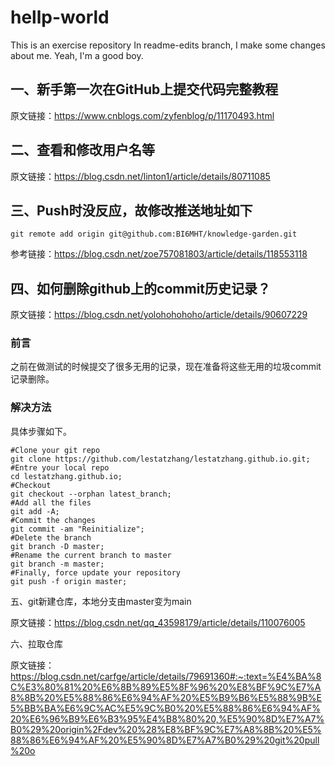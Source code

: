 # hellp-world
This is an exercise repository
In readme-edits branch, I make some changes about me.
Yeah, I'm a good boy.

## 一、新手第一次在GitHub上提交代码完整教程

原文链接：https://www.cnblogs.com/zyfenblog/p/11170493.html

## 二、查看和修改用户名等
原文链接：https://blog.csdn.net/linton1/article/details/80711085

## 三、Push时没反应，故修改推送地址如下

```
git remote add origin git@github.com:BI6MHT/knowledge-garden.git

```

参考链接：https://blog.csdn.net/zoe757081803/article/details/118553118

## 四、如何删除github上的commit历史记录？

原文链接：https://blog.csdn.net/yolohohohoho/article/details/90607229

### 前言
之前在做测试的时候提交了很多无用的记录，现在准备将这些无用的垃圾commit记录删除。

### 解决方法

具体步骤如下。

```
#Clone your git repo
git clone https://github.com/lestatzhang/lestatzhang.github.io.git;
#Entre your local repo
cd lestatzhang.github.io;
#Checkout
git checkout --orphan latest_branch;
#Add all the files
git add -A;
#Commit the changes
git commit -am "Reinitialize";
#Delete the branch
git branch -D master;
#Rename the current branch to master
git branch -m master;
#Finally, force update your repository
git push -f origin master;
```
五、git新建仓库，本地分支由master变为main

原文链接：https://blog.csdn.net/qq_43598179/article/details/110076005

六、拉取仓库

原文链接：https://blog.csdn.net/carfge/article/details/79691360#:~:text=%E4%BA%8C%E3%80%81%20%E6%8B%89%E5%8F%96%20%E8%BF%9C%E7%A8%8B%20%E5%88%86%E6%94%AF%20%E5%B9%B6%E5%88%9B%E5%BB%BA%E6%9C%AC%E5%9C%B0%20%E5%88%86%E6%94%AF%20%E6%96%B9%E6%B3%95%E4%B8%80%20,%E5%90%8D%E7%A7%B0%29%20origin%2Fdev%20%28%E8%BF%9C%E7%A8%8B%20%E5%88%86%E6%94%AF%20%E5%90%8D%E7%A7%B0%29%20git%20pull%20o
